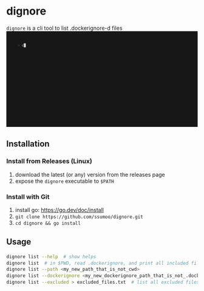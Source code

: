 # dignore

`dignore` is a cli tool to list .dockerignore-d files
![demo_gif](demo.gif)

## Installation

### Install from Releases (Linux)
1. download the latest (or any) version from the releases page
2. expose the `dignore` executable to `$PATH`

### Install with Git
1. install go: https://go.dev/doc/install
2. `git clone https://github.com/ssumoo/dignore.git`
3. `cd dignore && go install`

## Usage

```bash
dignore list --help  # show helps
dignore list  # in $PWD, read .dockerignore, and print all included files
dignore list --path <my_new_path_that_is_not_cwd>
dignore list --dockerignore <my_new_dockerignore_path_that_is_not_.dockerignore>
dignore list --excluded > excluded_files.txt  # list all excluded files and write to a text file
```
